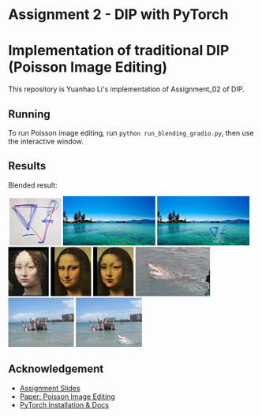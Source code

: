 # Assignment 2 - DIP with PyTorch

# Implementation of traditional DIP (Poisson Image Editing)

This repository is Yuanhao Li's implementation of Assignment_02 of DIP.

## Running

To run Poisson image editing, run `python run_blending_gradio.py`, then use the interactive window.

## Results

Blended result:

<img src="download.png" alt="Foreground image" height="100">
<img src="image (3).png" alt="Background image" height="100">
<img src="image (2).png" alt="Blended image" height="100">

<img src="download (1).png" alt="Foreground image" height="100">
<img src="image (4).png" alt="Background image" height="100">
<img src="image (5).png" alt="Blended image" height="100">

<img src="download (2).png" alt="Foreground image" height="100">
<img src="image (6).png" alt="Background image" height="100">
<img src="image (7).png" alt="Blended image" height="100">

## Acknowledgement

- [Assignment Slides](https://rec.ustc.edu.cn/share/705bfa50-6e53-11ef-b955-bb76c0fede49)  
- [Paper: Poisson Image Editing](https://www.cs.jhu.edu/~misha/Fall07/Papers/Perez03.pdf)
- [PyTorch Installation & Docs](https://pytorch.org/)
